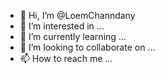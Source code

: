 - 👋 Hi, I’m @LoemChanndany
- 👀 I’m interested in ...
- 🌱 I’m currently learning ...
- 💞️ I’m looking to collaborate on ...
- 📫 How to reach me ...

<!---
LoemChanndany/LoemChanndany is a ✨ special ✨ repository because its `README.md` (this file) appears on your GitHub profile.
You can click the Preview link to take a look at your changes.
--->
